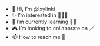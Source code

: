 - 👻 Hi, I’m @lxylinki
- ✨ I’m interested in 🤹🏻‍♀️
- 🧊 I’m currently learning 👩‍💻
- 🎮 I’m looking to collaborate on 🪄
- 📫 How to reach me 🔗

<!---
lxylinki/lxylinki is a ✨ special ✨ repository because its `README.md` (this file) appears on your GitHub profile.
You can click the Preview link to take a look at your changes.
--->
